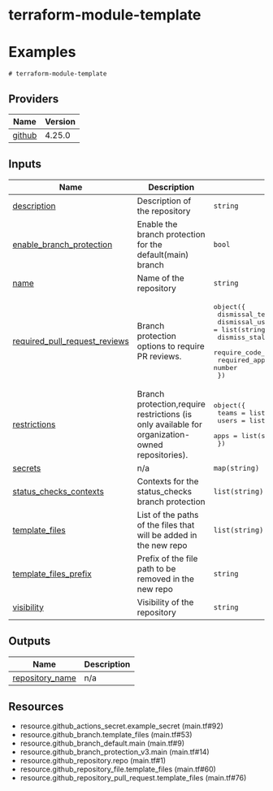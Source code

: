 # terraform-module-template
<!-- BEGIN_TF_DOCS -->
# Examples
```hcl
# terraform-module-template
```

## Providers

| Name | Version |
|------|---------|
| <a name="provider_github"></a> [github](#provider\_github) | 4.25.0 |
## Inputs

| Name | Description | Type | Default | Required |
|------|-------------|------|---------|:--------:|
| <a name="input_description"></a> [description](#input\_description) | Description of the repository | `string` | n/a | yes |
| <a name="input_enable_branch_protection"></a> [enable\_branch\_protection](#input\_enable\_branch\_protection) | Enable the branch protection for the default(main) branch | `bool` | `true` | no |
| <a name="input_name"></a> [name](#input\_name) | Name of the repository | `string` | n/a | yes |
| <a name="input_required_pull_request_reviews"></a> [required\_pull\_request\_reviews](#input\_required\_pull\_request\_reviews) | Branch protection options to require PR reviews. | <pre>object({<br>    dismissal_teams                 = list(string)<br>    dismissal_users                 = list(string)<br>    dismiss_stale_reviews           = bool<br>    require_code_owner_reviews      = bool<br>    required_approving_review_count = number<br>  })</pre> | n/a | yes |
| <a name="input_restrictions"></a> [restrictions](#input\_restrictions) | Branch protection,require restrictions (is only available for organization-owned repositories). | <pre>object({<br>    teams = list(string)<br>    users = list(string)<br>    apps  = list(string)<br>  })</pre> | n/a | yes |
| <a name="input_secrets"></a> [secrets](#input\_secrets) | n/a | `map(string)` | `{}` | no |
| <a name="input_status_checks_contexts"></a> [status\_checks\_contexts](#input\_status\_checks\_contexts) | Contexts for the status\_checks branch protection | `list(string)` | `[]` | no |
| <a name="input_template_files"></a> [template\_files](#input\_template\_files) | List of the paths of the files that will be added in the new repo | `list(string)` | `[]` | no |
| <a name="input_template_files_prefix"></a> [template\_files\_prefix](#input\_template\_files\_prefix) | Prefix of the file path to be removed in the new repo | `string` | `""` | no |
| <a name="input_visibility"></a> [visibility](#input\_visibility) | Visibility of the repository | `string` | `"private"` | no |
## Outputs

| Name | Description |
|------|-------------|
| <a name="output_repository_name"></a> [repository\_name](#output\_repository\_name) | n/a |
## Resources

- resource.github_actions_secret.example_secret (main.tf#92)
- resource.github_branch.template_files (main.tf#53)
- resource.github_branch_default.main (main.tf#9)
- resource.github_branch_protection_v3.main (main.tf#14)
- resource.github_repository.repo (main.tf#1)
- resource.github_repository_file.template_files (main.tf#60)
- resource.github_repository_pull_request.template_files (main.tf#76)
<!-- END_TF_DOCS -->
